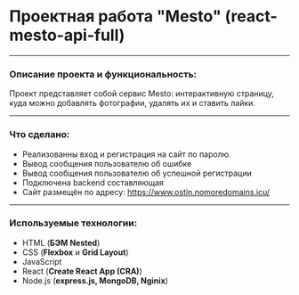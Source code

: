 # Проектная работа  "Mesto" (react-mesto-api-full)
***
### Описание проекта и функциональность:
Проект представляет собой сервис Mesto: интерактивную страницу, куда можно добавлять фотографии, удалять их и ставить лайки.
***
### Что сделано:  
* Реализованны вход и регистрация на сайт по паролю.  
* Вывод сообщения пользователю об ошибке  
* Вывод сообщения пользователю об успешной регистрации 
* Подключена backend составляющая 
* Сайт размещён по адресу: https://www.ostin.nomoredomains.icu/
***
### Используемые технологии:
* HTML (**БЭМ Nested**)
* CSS (**Flexbox** и **Grid Layout**)  
* JavaScript
* React (**Create React App (CRA)**)
* Node.js (**express.js, MongoDB, Nginix**)
